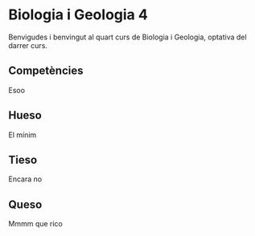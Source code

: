 # Biologia i Geologia 4

Benvigudes i benvingut al quart curs de Biologia i Geologia, optativa del darrer curs. 

## Competències
 Esoo

## Hueso
El mínim

## Tieso
Encara no

## Queso
Mmmm que rico
